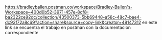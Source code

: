 https://bradleyballen.postman.co/workspace/Bradley-Ballen's-Workspace~400d0b52-3971-457e-8cf8-ba2322ce92dc/collection/43500373-5bb69448-a58c-48c7-bae4-dc93f72a8c69?action=share&source=copy-link&creator=48147312
en este link se encuentra el trabajo en postman con la documentacion correspondiente